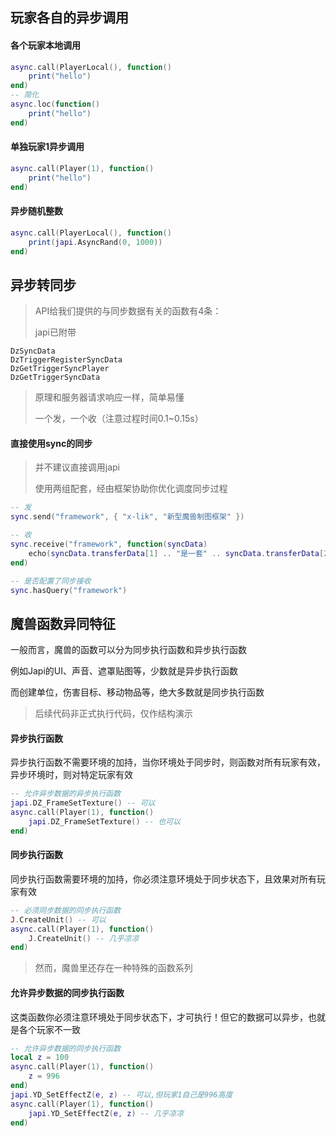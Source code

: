 ## 玩家各自的异步调用

#### 各个玩家本地调用

```lua
async.call(PlayerLocal(), function()
    print("hello")
end)
-- 简化
async.loc(function()
    print("hello")
end)
```

#### 单独玩家1异步调用

```lua
async.call(Player(1), function()
    print("hello")
end)
```

#### 异步随机整数

```lua
async.call(PlayerLocal(), function()
    print(japi.AsyncRand(0, 1000))
end)
```

## 异步转同步

> API给我们提供的与同步数据有关的函数有4条：
>
> japi已附带

```
DzSyncData
DzTriggerRegisterSyncData
DzGetTriggerSyncPlayer
DzGetTriggerSyncData
```

> 原理和服务器请求响应一样，简单易懂
>
> 一个发，一个收（注意过程时间0.1~0.15s）

#### 直接使用sync的同步

> 并不建议直接调用japi
>
> 使用两组配套，经由框架协助你优化调度同步过程

```lua
-- 发
sync.send("framework", { "x-lik", "新型魔兽制图框架" })

-- 收
sync.receive("framework", function(syncData)
    echo(syncData.transferData[1] .. "是一套" .. syncData.transferData[2])
end)

-- 是否配置了同步接收
sync.hasQuery("framework")
```

## 魔兽函数异同特征

一般而言，魔兽的函数可以分为同步执行函数和异步执行函数

例如Japi的UI、声音、遮罩贴图等，少数就是异步执行函数

而创建单位，伤害目标、移动物品等，绝大多数就是同步执行函数

> 后续代码非正式执行代码，仅作结构演示

#### 异步执行函数

异步执行函数不需要环境的加持，当你环境处于同步时，则函数对所有玩家有效，异步环境时，则对特定玩家有效

```lua
-- 允许异步数据的异步执行函数
japi.DZ_FrameSetTexture() -- 可以
async.call(Player(1), function()
    japi.DZ_FrameSetTexture() -- 也可以
end)
```

#### 同步执行函数

同步执行函数需要环境的加持，你必须注意环境处于同步状态下，且效果对所有玩家有效

```lua
-- 必须同步数据的同步执行函数
J.CreateUnit() -- 可以
async.call(Player(1), function()
    J.CreateUnit() -- 几乎凉凉
end)
```

> 然而，魔兽里还存在一种特殊的函数系列

#### 允许异步数据的同步执行函数

这类函数你必须注意环境处于同步状态下，才可执行！但它的数据可以异步，也就是各个玩家不一致

```lua
-- 允许异步数据的同步执行函数
local z = 100
async.call(Player(1), function()
    z = 996
end)
japi.YD_SetEffectZ(e, z) -- 可以,但玩家1自己是996高度
async.call(Player(1), function()
    japi.YD_SetEffectZ(e, z) -- 几乎凉凉
end)
```
